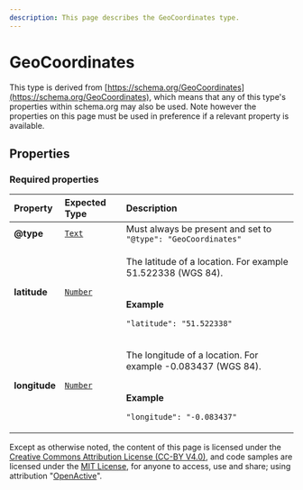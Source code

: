 ```yaml
---
description: This page describes the GeoCoordinates type.
---
```


# GeoCoordinates

This type is derived from [https://schema.org/GeoCoordinates](https://schema.org/GeoCoordinates), which means that any of this type's properties within schema.org may also be used. Note however the properties on this page must be used in preference if a relevant property is available.

## **Properties**

### **Required properties**

<table>
  <thead>
    <tr>
      <th style="text-align:left">Property</th>
      <th style="text-align:left">Expected Type</th>
      <th style="text-align:left">Description</th>
    </tr>
  </thead>
  <tbody>
    <tr>
      <td style="text-align:left"><b>@type</b>
      </td>
      <td style="text-align:left"> <a href="https://schema.org/Text"><code>Text</code></a>
      </td>
      <td style="text-align:left">Must always be present and set to <code>&quot;@type&quot;: &quot;GeoCoordinates&quot;</code>
      </td>
    </tr>
    <tr>
      <td style="text-align:left"><b>latitude</b>
      </td>
      <td style="text-align:left"> <a href="https://schema.org/Number"><code>Number</code></a>
      </td>
      <td style="text-align:left">
        <p>The latitude of a location. For example 51.522338 (WGS 84).</p>
        <p>
          <br /><b>Example</b>
        </p>
        <p><code>&quot;latitude&quot;: &quot;51.522338&quot;</code>
        </p>
      </td>
    </tr>
    <tr>
      <td style="text-align:left"><b>longitude</b>
      </td>
      <td style="text-align:left"> <a href="https://schema.org/Number"><code>Number</code></a>
      </td>
      <td style="text-align:left">
        <p>The longitude of a location. For example -0.083437 (WGS 84).</p>
        <p>
          <br /><b>Example</b>
        </p>
        <p><code>&quot;longitude&quot;: &quot;-0.083437&quot;</code>
        </p>
      </td>
    </tr>
  </tbody>
</table>

Except as otherwise noted, the content of this page is licensed under the [Creative Commons Attribution License \(CC-BY V4.0\)](https://creativecommons.org/licenses/by/4.0/), and code samples are licensed under the [MIT License](https://opensource.org/licenses/MIT), for anyone to access, use and share; using attribution "[OpenActive](https://www.openactive.io/)".

